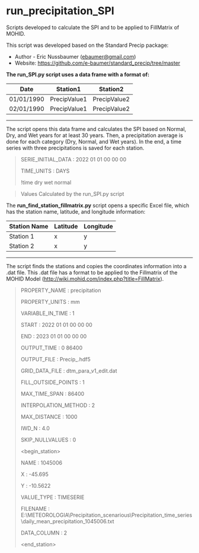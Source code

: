 # run_precipitation_SPI
Scripts developed to calculate the SPI and to be applied to FillMatrix of MOHID.

This script was developed based on the Standard Precip package:
- Author - Eric Nussbaumer (ebaumer@gmail.com)
- Website: https://github.com/e-baumer/standard_precip/tree/master


**The run_SPI.py script uses a data frame with a format of:**

|Date|Station1|Station2|
|----|--------|--------|
|01/01/1990|PrecipValue1|PrecipValue2|
|02/01/1990|PrecipValue1|PrecipValue2|
------------------------

The script opens this data frame and calculates the SPI based on Normal, Dry, and Wet years for at least 30 years.
Then, a precipitation average is done for each category (Dry, Normal, and Wet years). In the end, a time series with three precipitations is saved for each station. 

> SERIE_INITIAL_DATA :  2022 01 01 00 00 00
>
> TIME_UNITS         : DAYS
>
> !time dry wet normal
> 
> <BeginTimeSerie>
  
> Values Calculated by the run_SPI.py script
>
> <EndTimeSerie>
>

The **run_find_station_fillmatrix.py** script opens a specific Excel file, which has the station name, latitude, and longitude information: 

|Station Name|Latitude|Longitude|
|----|--------|--------|
|Station 1|x|y|
|Station 2|x|y|
------------------------

The script finds the stations and copies the coordinates information into a .dat file. This .dat file has a format to be applied to the Fillmatrix of the MOHID Model (http://wiki.mohid.com/index.php?title=FillMatrix). 

> PROPERTY_NAME           : precipitation
> 
> PROPERTY_UNITS          : mm
> 
> VARIABLE_IN_TIME        : 1
> 
> START                   : 2022 01 01 00 00 00
> 
> END                     : 2023 01 01 00 00 00
> 
> OUTPUT_TIME             : 0 86400
> 
> OUTPUT_FILE             : Precip_.hdf5
> 
> GRID_DATA_FILE          : dtm_para_v1_edit.dat
> 
> FILL_OUTSIDE_POINTS     : 1
> 
> MAX_TIME_SPAN           : 86400
> 
> INTERPOLATION_METHOD    : 2
> 
> MAX_DISTANCE            : 1000
> 
> IWD_N                   : 4.0
> 
> SKIP_NULLVALUES         : 0
> 
>
> <begin_station>
>
> NAME                    : 1045006
>
> X                       : -45.695
> 
> Y                       : -10.5622
>
> VALUE_TYPE              : TIMESERIE
> 
> FILENAME                :
> E:\METEOROLOGIA\Precipitation_scenarious\Precipitation_time_series\daily_mean_precipitation_1045006.txt
> 
> DATA_COLUMN             : 2
> 
> <end_station>

